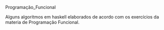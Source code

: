 Programação_Funcional

Alguns algoritmos em haskell elaborados de acordo com os exercícios da materia de Programação Funcional.
